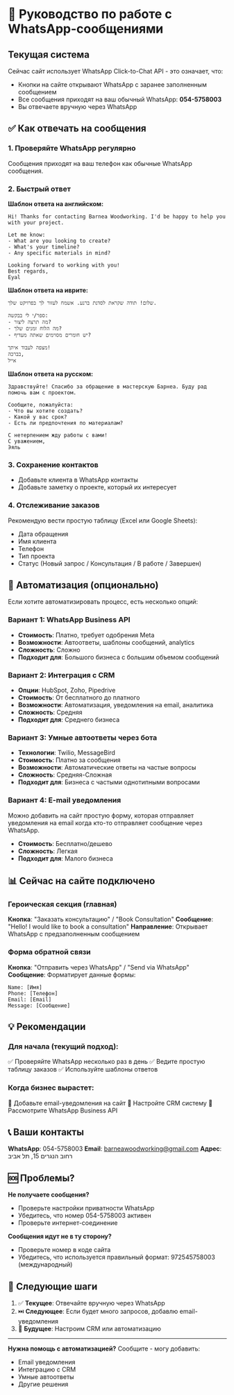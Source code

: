 # 📱 Руководство по работе с WhatsApp-сообщениями

## Текущая система
Сейчас сайт использует WhatsApp Click-to-Chat API - это означает, что:
- Кнопки на сайте открывают WhatsApp с заранее заполненным сообщением
- Все сообщения приходят на ваш обычный WhatsApp: **054-5758003**
- Вы отвечаете вручную через WhatsApp

## ✅ Как отвечать на сообщения

### 1. Проверяйте WhatsApp регулярно
Сообщения приходят на ваш телефон как обычные WhatsApp сообщения.

### 2. Быстрый ответ
**Шаблон ответа на английском:**
```
Hi! Thanks for contacting Barnea Woodworking. I'd be happy to help you with your project. 

Let me know:
- What are you looking to create?
- What's your timeline?
- Any specific materials in mind?

Looking forward to working with you!
Best regards,
Eyal
```

**Шаблон ответа на иврите:**
```
שלום! תודה שקראת לסדנת ברנע. אשמח לעזור לך בפרויקט שלך.

ספר/י לי בבקשה:
- מה תרצה ליצור?
- מה הלוח זמנים שלך?
- יש חומרים מסוימים שאתה מעדיף?

מצפה לעבוד איתך!
בברכה,
אייל
```

**Шаблон ответа на русском:**
```
Здравствуйте! Спасибо за обращение в мастерскую Барнеа. Буду рад помочь вам с проектом.

Сообщите, пожалуйста:
- Что вы хотите создать?
- Какой у вас срок?
- Есть ли предпочтения по материалам?

С нетерпением жду работы с вами!
С уважением,
Эяль
```

### 3. Сохранение контактов
- Добавьте клиента в WhatsApp контакты
- Добавьте заметку о проекте, который их интересует

### 4. Отслеживание заказов
Рекомендую вести простую таблицу (Excel или Google Sheets):
- Дата обращения
- Имя клиента
- Телефон
- Тип проекта
- Статус (Новый запрос / Консультация / В работе / Завершен)

## 🚀 Автоматизация (опционально)

Если хотите автоматизировать процесс, есть несколько опций:

### Вариант 1: WhatsApp Business API
- **Стоимость**: Платно, требует одобрения Meta
- **Возможности**: Автоответы, шаблоны сообщений, analytics
- **Сложность**: Сложно
- **Подходит для**: Большого бизнеса с большим объемом сообщений

### Вариант 2: Интеграция с CRM
- **Опции**: HubSpot, Zoho, Pipedrive
- **Стоимость**: От бесплатного до платного
- **Возможности**: Автоматизация, уведомления на email, аналитика
- **Сложность**: Средняя
- **Подходит для**: Среднего бизнеса

### Вариант 3: Умные автоответы через бота
- **Технологии**: Twilio, MessageBird
- **Стоимость**: Платно за сообщения
- **Возможности**: Автоматические ответы на частые вопросы
- **Сложность**: Средняя-Сложная
- **Подходит для**: Бизнеса с частыми однотипными вопросами

### Вариант 4: E-mail уведомления
Можно добавить на сайт простую форму, которая отправляет уведомления на email когда кто-то отправляет сообщение через WhatsApp.
- **Стоимость**: Бесплатно/дешево
- **Сложность**: Легкая
- **Подходит для**: Малого бизнеса

## 📊 Сейчас на сайте подключено

### Героическая секция (главная)
**Кнопка**: "Заказать консультацию" / "Book Consultation"
**Сообщение**: "Hello! I would like to book a consultation"
**Направление**: Открывает WhatsApp с предзаполненным сообщением

### Форма обратной связи
**Кнопка**: "Отправить через WhatsApp" / "Send via WhatsApp"
**Сообщение**: Форматирует данные формы:
```
Name: [Имя]
Phone: [Телефон]
Email: [Email]
Message: [Сообщение]
```

## 💡 Рекомендации

### Для начала (текущий подход):
✅ Проверяйте WhatsApp несколько раз в день
✅ Ведите простую таблицу заказов
✅ Используйте шаблоны ответов

### Когда бизнес вырастет:
🔧 Добавьте email-уведомления на сайт
🔧 Настройте CRM систему
🔧 Рассмотрите WhatsApp Business API

## 📞 Ваши контакты

**WhatsApp**: 054-5758003
**Email**: barneawoodworking@gmail.com
**Адрес**: רחוב הנגרים 15, תל אביב

## 🆘 Проблемы?

**Не получаете сообщения?**
- Проверьте настройки приватности WhatsApp
- Убедитесь, что номер 054-5758003 активен
- Проверьте интернет-соединение

**Сообщения идут не в ту сторону?**
- Проверьте номер в коде сайта
- Убедитесь, что используется правильный формат: 972545758003 (международный)

## 📝 Следующие шаги

1. ✅ **Текущее**: Отвечайте вручную через WhatsApp
2. ⏭️ **Следующее**: Если будет много запросов, добавлю email-уведомления
3. 🚀 **Будущее**: Настроим CRM или автоматизацию

---

**Нужна помощь с автоматизацией?** 
Сообщите - могу добавить:
- Email уведомления
- Интеграцию с CRM
- Умные автоответы
- Другие решения


